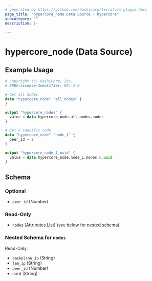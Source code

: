 ```yaml
---
# generated by https://github.com/hashicorp/terraform-plugin-docs
page_title: "hypercore_node Data Source - hypercore"
subcategory: ""
description: |-
  
---
```


# hypercore_node (Data Source)



## Example Usage

```terraform
# Copyright (c) HashiCorp, Inc.
# SPDX-License-Identifier: MPL-2.0

# Get all nodes
data "hypercore_node" "all_nodes" {
}

output "hypercore_nodes" {
  value = data.hypercore_node.all_nodes.nodes
}

# Get a specific node
data "hypercore_node" "node_1" {
  peer_id = 1
}

output "hypercore_node_1_uuid" {
  value = data.hypercore_node.node_1.nodes.0.uuid
}
```

<!-- schema generated by tfplugindocs -->
## Schema

### Optional

- `peer_id` (Number)

### Read-Only

- `nodes` (Attributes List) (see [below for nested schema](#nestedatt--nodes))

<a id="nestedatt--nodes"></a>
### Nested Schema for `nodes`

Read-Only:

- `backplane_ip` (String)
- `lan_ip` (String)
- `peer_id` (Number)
- `uuid` (String)
